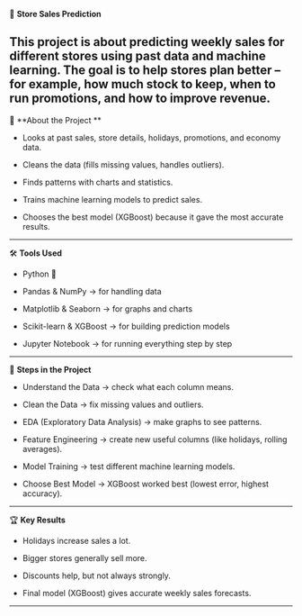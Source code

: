 🏬 **Store Sales Prediction**

This project is about predicting weekly sales for different stores using past data and machine learning.
The goal is to help stores plan better – for example, how much stock to keep, when to run promotions, and how to improve revenue.
------------------------------------------------------------------------------------------------------------------------------------------

📌 **About the Project **

- Looks at past sales, store details, holidays, promotions, and economy data.

- Cleans the data (fills missing values, handles outliers).

- Finds patterns with charts and statistics.

- Trains machine learning models to predict sales.

- Chooses the best model (XGBoost) because it gave the most accurate results.
------------------------------------------------------------------------------------------------------------------------------------------

🛠️ **Tools Used**

- Python 🐍

- Pandas & NumPy → for handling data

- Matplotlib & Seaborn → for graphs and charts

- Scikit-learn & XGBoost → for building prediction models

- Jupyter Notebook → for running everything step by step
------------------------------------------------------------------------------------------------------------------------------------------

🔎 **Steps in the Project**

- Understand the Data → check what each column means.

- Clean the Data → fix missing values and outliers.

- EDA (Exploratory Data Analysis) → make graphs to see patterns.

- Feature Engineering → create new useful columns (like holidays, rolling averages).

- Model Training → test different machine learning models.

- Choose Best Model → XGBoost worked best (lowest error, highest accuracy).
------------------------------------------------------------------------------------------------------------------------------------------

🏆 **Key Results**

- Holidays increase sales a lot.

- Bigger stores generally sell more.

- Discounts help, but not always strongly.

- Final model (XGBoost) gives accurate weekly sales forecasts.
------------------------------------------------------------------------------------------------------------------------------------------  
